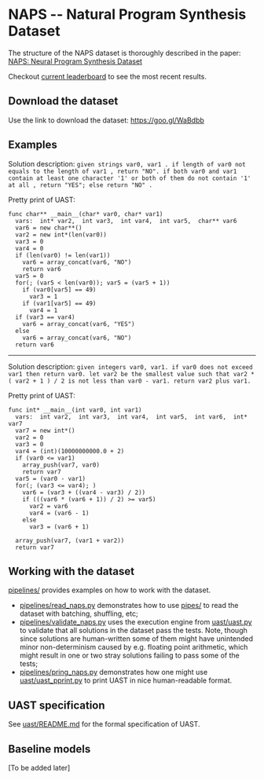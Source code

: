 # NAPS -- Natural Program Synthesis Dataset
The structure of the NAPS dataset is thoroughly described in the paper: [NAPS: Neural Program Synthesis Dataset](https://arxiv.org/abs/1807.03168)

Checkout [current leaderboard](http://near.ai/research/naps) to see the most recent results.

## Download the dataset
Use the link to download the dataset: https://goo.gl/WaBdbb

## Examples

Solution description: `given strings var0, var1 . if length of var0 not equals to the length of var1 , return "NO". if both var0 and var1 contain at least one character '1' or both of them do not contain '1' at all , return "YES"; else return "NO" .`

Pretty print of UAST: 
```
func char** __main__(char* var0, char* var1)
  vars:  int* var2,  int var3,  int var4,  int var5,  char** var6
  var6 = new char**()
  var2 = new int*(len(var0))
  var3 = 0
  var4 = 0
  if (len(var0) != len(var1))
    var6 = array_concat(var6, "NO")
    return var6
  var5 = 0
  for(; (var5 < len(var0)); var5 = (var5 + 1))
    if (var0[var5] == 49)
      var3 = 1
    if (var1[var5] == 49)
      var4 = 1
  if (var3 == var4)
    var6 = array_concat(var6, "YES")
  else
    var6 = array_concat(var6, "NO")
  return var6
```

---

Solution description: `given integers var0, var1. if var0 does not exceed var1 then return var0. let var2 be the smallest value such that var2 * ( var2 + 1 ) / 2 is not less than var0 - var1. return var2 plus var1.`

Pretty print of UAST:
```
func int* __main__(int var0, int var1)
  vars:  int var2,  int var3,  int var4,  int var5,  int var6,  int* var7
  var7 = new int*()
  var2 = 0
  var3 = 0
  var4 = (int)(10000000000.0 + 2)
  if (var0 <= var1)
    array_push(var7, var0)
    return var7
  var5 = (var0 - var1)
  for(; (var3 <= var4); )
    var6 = (var3 + ((var4 - var3) / 2))
    if (((var6 * (var6 + 1)) / 2) >= var5)
      var2 = var6
      var4 = (var6 - 1)
    else
      var3 = (var6 + 1)

  array_push(var7, (var1 + var2))
  return var7
```

## Working with the dataset
[pipelines/](pipelines/) provides examples on how to work with the dataset.
* [pipelines/read_naps.py](pipelines/read_naps.py) demonstrates how to use [pipes/](pipes/) to read the dataset with batching, shuffling, etc;
* [pipelines/validate_naps.py](pipelines/validate_naps.py) uses the execution engine from [uast/uast.py](uast/uast.py) to validate that all solutions in the dataset pass the tests.
Note, though since solutions are human-written some of them might have unintended minor non-determinism caused by e.g. floating point arithmetic, which might result in one or two stray solutions
failing to pass some of the tests;
* [pipelines/pring_naps.py](pipelines/print_naps.py) demonstrates how one might use [uast/uast_pprint.py](uast/uast_pprint.py) to print UAST in nice human-readable format.

## UAST specification
See [uast/README.md](uast/README.md) for the formal specification of UAST.  

## Baseline models
[To be added later]
